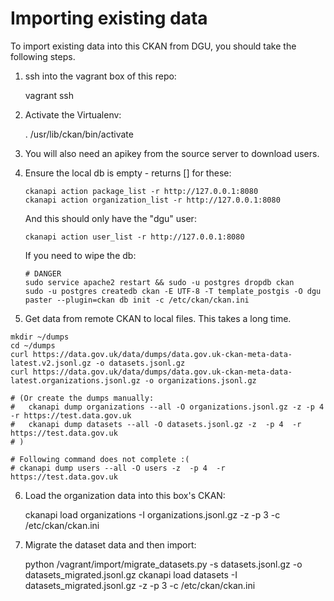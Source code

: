 # Importing existing data

To import existing data into this CKAN from DGU, you should take the following steps.

1. ssh into the vagrant box of this repo:

    vagrant ssh

2. Activate the Virtualenv:

    . /usr/lib/ckan/bin/activate

3. You will also need an apikey from the source server to download users.

4. Ensure the local db is empty - returns [] for these:

       ckanapi action package_list -r http://127.0.0.1:8080
       ckanapi action organization_list -r http://127.0.0.1:8080

   And this should only have the "dgu" user:

       ckanapi action user_list -r http://127.0.0.1:8080

   If you need to wipe the db:

       # DANGER
       sudo service apache2 restart && sudo -u postgres dropdb ckan
       sudo -u postgres createdb ckan -E UTF-8 -T template_postgis -O dgu
       paster --plugin=ckan db init -c /etc/ckan/ckan.ini

5. Get data from remote CKAN to local files. This takes a long time.

```
mkdir ~/dumps
cd ~/dumps
curl https://data.gov.uk/data/dumps/data.gov.uk-ckan-meta-data-latest.v2.jsonl.gz -o datasets.jsonl.gz
curl https://data.gov.uk/data/dumps/data.gov.uk-ckan-meta-data-latest.organizations.jsonl.gz -o organizations.jsonl.gz

# (Or create the dumps manually:
#   ckanapi dump organizations --all -O organizations.jsonl.gz -z -p 4  -r https://test.data.gov.uk
#   ckanapi dump datasets --all -O datasets.jsonl.gz -z  -p 4  -r https://test.data.gov.uk
# )

# Following command does not complete :(
# ckanapi dump users --all -O users -z  -p 4  -r https://test.data.gov.uk
```

6. Load the organization data into this box's CKAN:

    ckanapi load organizations -I organizations.jsonl.gz -z -p 3 -c /etc/ckan/ckan.ini

7. Migrate the dataset data and then import:

    python /vagrant/import/migrate_datasets.py -s datasets.jsonl.gz -o datasets_migrated.jsonl.gz
    ckanapi load datasets -I datasets_migrated.jsonl.gz -z -p 3 -c /etc/ckan/ckan.ini

